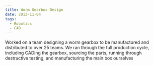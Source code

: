 ```yaml
---
title: Worm Gearbox Design
date: 2013-11-04
tags:
  - Robotics
  - CAD
---
```


Worked on a team designing a worm gearbox to be manufactured and distributed to over 25 teams. We ran through the full production cycle, including CADing the gearbox, sourcing the parts, running through destructive testing, and manufacturing the main box ourselves


<!--more-->
